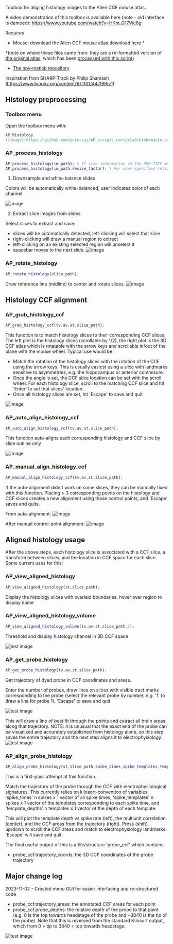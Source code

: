 Toolbox for aliging histology images to the Allen CCF mouse atlas.

A video demonstration of this toolbox is available here (note - old interface is demoed): https://www.youtube.com/watch?v=HKm_G17Wc6g

Requires 
- Mouse: download the Allen CCF mouse atlas [download here](https://osf.io/fv7ed/) * 

*(note on where these files came from: they are a re-formatted version of [the original atlas](http://download.alleninstitute.org/informatics-archive/current-release/mouse_ccf/annotation/ccf_2017/), which has been [processed with this script](https://github.com/cortex-lab/allenCCF/blob/master/setup_utils.m))
- [The npy-matlab repository](http://github.com/kwikteam/npy-matlab)

Inspiration from SHARP-Track by Philip Shamash (https://www.biorxiv.org/content/10.1101/447995v1).

## Histology preprocessing

### Toolbox menu
Open the toolbox menu with:
```matlab
AP_histology
![image](https://github.com/petersaj/AP_scripts_cortexlab/blob/master/wiki/histology/menu_gui.png)
```

### AP_process_histology
```matlab
AP_process_histology(im_path); % If size information in the OME-TIFF metadata, resize to CCF scale
AP_process_histology(im_path,resize_factor); % For user-specified resizing
```
1) Downsample and white-balance slides

Colors will be automatically white-balanced, user indicates color of each channel

![image](https://github.com/petersaj/AP_scripts_cortexlab/blob/master/wiki/histology/AP_process_histology_1.png)

2) Extract slice images from slides

Select slices to extract and save: 
- slices will be automatically detected, left-clicking will select that slice
- right-clicking will draw a manual region to extract
- left-clicking on an existing selected region will unselect it
- spacebar moves to the next slide. 
![image](https://github.com/petersaj/AP_scripts_cortexlab/blob/master/wiki/histology/AP_process_histology_2.png)

### AP_rotate_histology
```matlab
AP_rotate_histology(slice_path);
```

Draw reference line (midline) to center and rotate slices.
![image](https://github.com/petersaj/AP_scripts_cortexlab/blob/master/wiki/histology/AP_rotate_histology.png)

## Histology CCF alignment

### AP_grab_histology_ccf
```matlab
AP_grab_histology_ccf(tv,av,st,slice_path);
```

This function is to match histology slices to their corresponding CCF slices. The left plot is the histology slices (scrollable by 1/2), the right plot is the 3D CCF atlas which is rotatable with the arrow keys and scrollable in/out of the plane with the mouse wheel. Typical use would be: 

- Match the rotation of the histology slices with the rotation of the CCF using the arrow keys. This is usually easiest using a slice with landmarks sensitive to asymmetries, e.g. the hippocampus or anterior commisure.
- Once the angle is set, the CCF slice location can be set with the scroll wheel. For each histology slice, scroll to the matching CCF slice and hit 'Enter' to set that slices' location.
- Once all histology slices are set, hit 'Escape' to save and quit

![image](https://github.com/petersaj/AP_scripts_cortexlab/blob/master/wiki/histology/AP_grab_histology_ccf.png)

### AP_auto_align_histology_ccf
```matlab
AP_auto_align_histology_ccf(tv,av,st,slice_path);
```

This function auto-aligns each corresponding histology and CCF slice by slice outline only

![image](https://github.com/petersaj/AP_scripts_cortexlab/blob/master/wiki/histology/AP_auto_align_histology_ccf.png)

### AP_manual_align_histology_ccf
```matlab
AP_manual_align_histology_ccf(tv,av,st,slice_path);
```

If the auto-alignment didn't work on some slices, they can be manually fixed with this function. Placing > 3 corresponding points on the histology and CCF slices creates a new alignment using those control points, and 'Escape' saves and quits.

From auto-alignment:
![image](https://github.com/petersaj/AP_scripts_cortexlab/blob/master/wiki/histology/AP_manual_align_histology_ccf_1.png)

After manual control-point alignment: 
![image](https://github.com/petersaj/AP_scripts_cortexlab/blob/master/wiki/histology/AP_manual_align_histology_ccf_2.png)

## Aligned histology usage

After the above steps, each histology slice is associated with a CCF slice, a transform between slices, and the location in CCF space for each slice. Some current uses for this: 

### AP_view_aligned_histology
```matlab
AP_view_aligned_histology(st,slice_path);
```
Display the histology slices with overlaid boundaries, hover over region to display name 

### AP_view_aligned_histology_volume
```matlab
AP_view_aligned_histology_volume(tv,av,st,slice_path,1);
```
Threshold and display histology channel in 3D CCF space

![test image](https://github.com/petersaj/AP_scripts_cortexlab/blob/master/wiki/histology/AP_view_aligned_histology_volume.png)

### AP_get_probe_histology
```matlab
AP_get_probe_histology(tv,av,st,slice_path);
```
Get trajectory of dyed probe in CCF coordinates and areas.

Enter the number of probes, draw lines on slices with visible tract marks corresponding to the probe (select the relevant probe by number, e.g. '1' to draw a line for probe 1), 'Escape' to save and quit

![test image](https://github.com/petersaj/AP_scripts_cortexlab/blob/master/wiki/histology/AP_get_probe_histology_1.png)

This will draw a line of best fit through the points and extract all brain areas along that trajectory. NOTE: it is unusual that the exact end of the probe can be visualized and accurately established from histology alone, so this step saves the entire trajectory and the next step aligns it to electrophysiology.
![test image](https://github.com/petersaj/AP_scripts_cortexlab/blob/master/wiki/histology/AP_get_probe_histology_2.png)

### AP_align_probe_histology
```matlab
AP_align_probe_histology(st,slice_path,spike_times,spike_templates,template_depths);
```
This is a first-pass attempt at this function.

Match the trajectory of the probe through the CCF with electrophysiological signatures. This currently relies on kilosort-convention of variables: 'spike_times' n spikes x 1 vector of all spike times, 'spike_templates' n spikes x 1 vector of the templates corresponding to each spike time, and 'template_depths' n templates x 1 vector of the depth of each template.

This will plot the template depth vs spike rate (left), the multiunit correlation (center), and the CCF areas from the trajectory (right). Press (shift) up/down to scroll the CCF areas and match to electrophysiology landmarks. 'Escape' will save and quit. 

The final useful output of this is a file/structure 'probe_ccf' which contains: 
- probe_ccf.trajectory_coords: the 3D CCF coordinates of the probe trajectory

## Major change log
2023-11-02 - Created menu GUI for easier interfacing and re-structured code
- probe_ccf.trajectory_areas: the annotated CCF areas for each point
- probe_ccf.probe_depths: the relative depth of the probe to that point (e.g. 0 is the top towards headstage of the probe and ~3840 is the tip of the probe). Note that this is reversed from the standard Kilosort output, which from 0 = tip to 3840 = top towards headstage.

![test image](https://github.com/petersaj/AP_scripts_cortexlab/blob/master/wiki/histology/AP_align_probe_histology.png)
